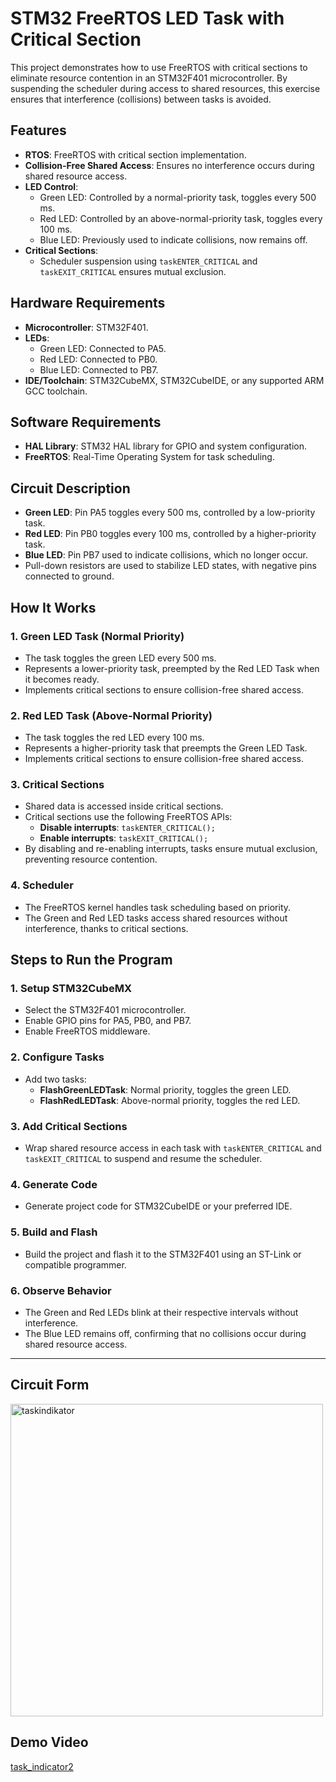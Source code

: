 # STM32 FreeRTOS LED Task with Critical Section

This project demonstrates how to use FreeRTOS with critical sections to eliminate resource contention in an STM32F401 microcontroller. By suspending the scheduler during access to shared resources, this exercise ensures that interference (collisions) between tasks is avoided.

## Features
- **RTOS**: FreeRTOS with critical section implementation.
- **Collision-Free Shared Access**: Ensures no interference occurs during shared resource access.
- **LED Control**:
  - Green LED: Controlled by a normal-priority task, toggles every 500 ms.
  - Red LED: Controlled by an above-normal-priority task, toggles every 100 ms.
  - Blue LED: Previously used to indicate collisions, now remains off.
- **Critical Sections**:
  - Scheduler suspension using `taskENTER_CRITICAL` and `taskEXIT_CRITICAL` ensures mutual exclusion.

## Hardware Requirements
- **Microcontroller**: STM32F401.
- **LEDs**:
  - Green LED: Connected to PA5.
  - Red LED: Connected to PB0.
  - Blue LED: Connected to PB7.
- **IDE/Toolchain**: STM32CubeMX, STM32CubeIDE, or any supported ARM GCC toolchain.

## Software Requirements
- **HAL Library**: STM32 HAL library for GPIO and system configuration.
- **FreeRTOS**: Real-Time Operating System for task scheduling.

## Circuit Description
- **Green LED**: Pin PA5 toggles every 500 ms, controlled by a low-priority task.
- **Red LED**: Pin PB0 toggles every 100 ms, controlled by a higher-priority task.
- **Blue LED**: Pin PB7 used to indicate collisions, which no longer occur.
- Pull-down resistors are used to stabilize LED states, with negative pins connected to ground.

## How It Works

### 1. Green LED Task (Normal Priority)
- The task toggles the green LED every 500 ms.
- Represents a lower-priority task, preempted by the Red LED Task when it becomes ready.
- Implements critical sections to ensure collision-free shared access.

### 2. Red LED Task (Above-Normal Priority)
- The task toggles the red LED every 100 ms.
- Represents a higher-priority task that preempts the Green LED Task.
- Implements critical sections to ensure collision-free shared access.

### 3. Critical Sections
- Shared data is accessed inside critical sections.
- Critical sections use the following FreeRTOS APIs:
  - **Disable interrupts**: `taskENTER_CRITICAL();`
  - **Enable interrupts**: `taskEXIT_CRITICAL();`
- By disabling and re-enabling interrupts, tasks ensure mutual exclusion, preventing resource contention.

### 4. Scheduler
- The FreeRTOS kernel handles task scheduling based on priority.
- The Green and Red LED tasks access shared resources without interference, thanks to critical sections.

## Steps to Run the Program

### 1. Setup STM32CubeMX
- Select the STM32F401 microcontroller.
- Enable GPIO pins for PA5, PB0, and PB7.
- Enable FreeRTOS middleware.

### 2. Configure Tasks
- Add two tasks:
  - **FlashGreenLEDTask**: Normal priority, toggles the green LED.
  - **FlashRedLEDTask**: Above-normal priority, toggles the red LED.

### 3. Add Critical Sections
- Wrap shared resource access in each task with `taskENTER_CRITICAL` and `taskEXIT_CRITICAL` to suspend and resume the scheduler.

### 4. Generate Code
- Generate project code for STM32CubeIDE or your preferred IDE.

### 5. Build and Flash
- Build the project and flash it to the STM32F401 using an ST-Link or compatible programmer.

### 6. Observe Behavior
- The Green and Red LEDs blink at their respective intervals without interference.
- The Blue LED remains off, confirming that no collisions occur during shared resource access.

---
## Circuit Form
<img width="500" alt="taskindikator" src="https://github.com/user-attachments/assets/2adc1669-8599-47b5-87c8-a6995886f812">

## Demo Video
[task_indicator2](https://github.com/user-attachments/assets/8c15592a-bab7-4cc4-b6ee-1da58e3713b1)


